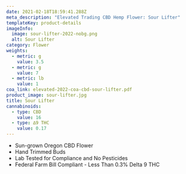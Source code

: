 ```yaml
---
date: 2021-02-18T18:59:41.288Z
meta_description: "Elevated Trading CBD Hemp Flower: Sour Lifter"
templateKey: product-details
imageInfo:
  image: sour-lifter-2022-nobg.png
  alt: Sour Lifter
category: Flower
weights:
  - metric: g
    value: 3.5
  - metric: g
    value: 7
  - metric: lb
    value: 1
coa_link: elevated-2022-coa-cbd-sour-lifter.pdf
product_image: sour-lifter.jpg
title: Sour Lifter
cannabinoids:
  - type: CBD
    value: 16
  - type: ∆9 THC
    value: 0.17
---
```



* Sun-grown Oregon CBD Flower
* Hand Trimmed Buds
* Lab Tested for Compliance and No Pesticides
* Federal Farm Bill Compliant - Less Than 0.3% Delta 9 THC
